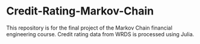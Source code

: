 # Credit-Rating-Markov-Chain
This repository is for the final project of the Markov Chain financial engineering course. Credit rating data from WRDS is processed using Julia. 

